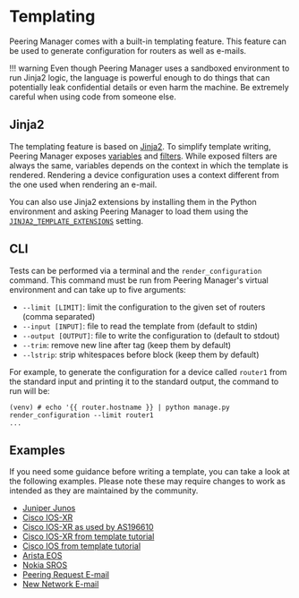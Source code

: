 # Templating

Peering Manager comes with a built-in templating feature. This feature can be
used to generate configuration for routers as well as e-mails.

!!! warning
    Even though Peering Manager uses a sandboxed environment to run Jinja2
    logic, the language is powerful enough to do things that can potentially
    leak confidential details or even harm the machine. Be extremely careful
    when using code from someone else.

## Jinja2

The templating feature is based on
[Jinja2](https://jinja.palletsprojects.com/). To simplify template writing,
Peering Manager exposes [variables](variables.md) and [filters](filters.md).
While exposed filters are always the same, variables depends on the context in
which the template is rendered. Rendering a device configuration uses a
context different from the one used when rendering an e-mail.

You can also use Jinja2 extensions by installing them in the Python
environment and asking Peering Manager to load them using the
[`JINJA2_TEMPLATE_EXTENSIONS`](../configuration/system.md#jinja2_template_extensions)
setting.

## CLI

Tests can be performed via a terminal and the `render_configuration` command.
This command must be run from Peering Manager's virtual environment and can
take up to five arguments:

* `--limit [LIMIT]`: limit the configuration to the given set of routers
  (comma separated)
* `--input [INPUT]`: file to read the template from (default to stdin)
* `--output [OUTPUT]`: file to write the configuration to (default to stdout)
* `--trim`: remove new line after tag (keep them by default)
* `--lstrip`: strip whitespaces before block (keep them by default)

For example, to generate the configuration for a device called `router1` from
the standard input and printing it to the standard output, the command to run
will be:

```no-highlight
(venv) # echo '{{ router.hostname }} | python manage.py render_configuration --limit router1
...
```

## Examples

If you need some guidance before writing a template, you can take a look at
the following examples. Please note these may require changes to work as
intended as they are maintained by the community.

* [Juniper Junos](examples/juniper-junos.md)
* [Cisco IOS-XR](examples/cisco-iosxr.md)
* [Cisco IOS-XR as used by AS196610](examples/cisco-iosxr-as196610.md)
* [Cisco IOS-XR from template tutorial](examples/tutorial-cisco-iosxr.md)
* [Cisco IOS from template tutorial](examples/tutorial-cisco-ios.md)
* [Arista EOS](examples/arista-eos.md)
* [Nokia SROS](examples/nokia-sros.md)
* [Peering Request E-mail](examples/peering-request-email.md)
* [New Network E-mail](examples/new-network-email.md)
